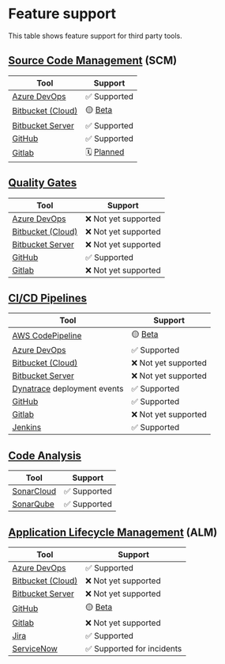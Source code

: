 # Feature support

This table shows feature support for third party tools.

## [Source Code Management](./config_code_management.md) (SCM)

| Tool                                                                        | Support                                                                    |
| --------------------------------------------------------------------------- | -------------------------------------------------------------------------- |
| [Azure DevOps](https://azure.microsoft.com/en-gb/products/devops/repos)     | ✅ Supported                                                               |
| [Bitbucket (Cloud)](https://bitbucket.org/product)                          | 🟡 [Beta](https://github.com/DeloitteDigitalUK/code-metrics/issues/291)    |
| [Bitbucket Server](https://www.atlassian.com/software/bitbucket/enterprise) | ✅ Supported                                                               |
| [GitHub](https://github.com/)                                               | ✅ Supported                                                               |
| [Gitlab](https://about.gitlab.com/)                                         | 🗓️ [Planned](https://github.com/DeloitteDigitalUK/code-metrics/issues/325) |

## [Quality Gates](./quality_gates_admin.md)

| Tool                                                                        | Support              |
| --------------------------------------------------------------------------- | -------------------- |
| [Azure DevOps](https://azure.microsoft.com/en-gb/products/devops/repos)     | ❌ Not yet supported |
| [Bitbucket (Cloud)](https://bitbucket.org/product)                          | ❌ Not yet supported |
| [Bitbucket Server](https://www.atlassian.com/software/bitbucket/enterprise) | ❌ Not yet supported |
| [GitHub](https://github.com/)                                               | ✅ Supported         |
| [Gitlab](https://about.gitlab.com/)                                         | ❌ Not yet supported |

## [CI/CD Pipelines](./config_pipelines.md)

| Tool                                                                        | Support                                                                 |
| --------------------------------------------------------------------------- | ----------------------------------------------------------------------- |
| [AWS CodePipeline](https://aws.amazon.com/codepipeline/)                    | 🟡 [Beta](https://github.com/DeloitteDigitalUK/code-metrics/issues/541) |
| [Azure DevOps](https://azure.microsoft.com/en-gb/products/devops/repos)     | ✅ Supported                                                            |
| [Bitbucket (Cloud)](https://bitbucket.org/product)                          | ❌ Not yet supported                                                    |
| [Bitbucket Server](https://www.atlassian.com/software/bitbucket/enterprise) | ❌ Not yet supported                                                    |
| [Dynatrace](https://www.dynatrace.com/) deployment events                   | ✅ Supported                                                            |
| [GitHub](https://github.com/)                                               | ✅ Supported                                                            |
| [Gitlab](https://about.gitlab.com/)                                         | ❌ Not yet supported                                                    |
| [Jenkins](https://www.jenkins.io)                                           | ✅ Supported                                                            |

## [Code Analysis](./config_code_quality.md)

| Tool                                                           | Support      |
| -------------------------------------------------------------- | ------------ |
| [SonarCloud](https://www.sonarsource.com/products/sonarcloud/) | ✅ Supported |
| [SonarQube](https://www.sonarsource.com/products/sonarqube/)   | ✅ Supported |

## [Application Lifecycle Management](./config_project_management.md) (ALM)

| Tool                                                                        | Support                                                                 |
| --------------------------------------------------------------------------- | ----------------------------------------------------------------------- |
| [Azure DevOps](https://azure.microsoft.com/en-gb/products/devops/repos)     | ✅ Supported                                                            |
| [Bitbucket (Cloud)](https://bitbucket.org/product)                          | ❌ Not yet supported                                                    |
| [Bitbucket Server](https://www.atlassian.com/software/bitbucket/enterprise) | ❌ Not yet supported                                                    |
| [GitHub](https://github.com/)                                               | 🟡 [Beta](https://github.com/DeloitteDigitalUK/code-metrics/issues/166) |
| [Gitlab](https://about.gitlab.com/)                                         | ❌ Not yet supported                                                    |
| [Jira](https://www.atlassian.com/software/jira)                             | ✅ Supported                                                            |
| [ServiceNow](https://www.servicenow.com/)                                   | ✅ Supported for incidents                                              |
